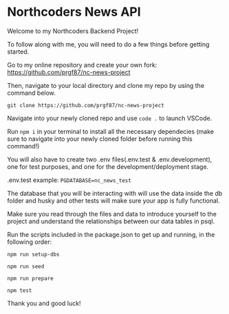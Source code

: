 # Northcoders News API

Welcome to my Northcoders Backend Project!

To follow along with me, you will need to do a few things before getting started.

Go to my online repository and create your own fork:
https://github.com/prgf87/nc-news-project

Then, navigate to your local directory and clone my repo by using the command below.

`git clone https://github.com/prgf87/nc-news-project`

Navigate into your newly cloned repo and use `code .` to launch VSCode.

Run `npm i` in your terminal to install all the necessary dependecies (make sure to navigate into your newly cloned folder before running this command!)

You will also have to create two .env files(.env.test & .env.development), one for test purposes, and one for the development/deployment stage.

.env.test example:
`PGDATABASE=nc_news_test`

The database that you will be interacting with will use the data inside the db folder and husky and other tests will make sure your app is fully functional.

Make sure you read through the files and data to introduce yourself to the project and understand the relationships between our data tables in psql.

Run the scripts included in the package.json to get up and running, in the following order:

`npm run setup-dbs`

`npm run seed`

`npm run prepare`

`npm test`

Thank you and good luck!
